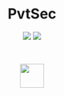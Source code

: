 <p align="center">
<!--  <img width="70px" src="" align="center"/> -->
 <h1 align="center">PvtSec</h1>
</p>
<p align="center">
<img src="https://img.shields.io/badge/Most used-Python-blue.svg"/>
<img src="https://img.shields.io/badge/Learning-Python-green.svg"/>
<!-- <img src="https://img.shields.io/badge/Target for-OSCP-red.svg"/> -->
<br>
</p>
<br>
<p align="center">
<img width="48px" src="https://www.python.org/favicon.ico"/>
</p>
